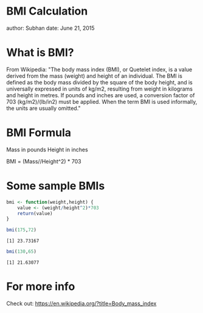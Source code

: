 BMI Calculation
========================================================
author: Subhan
date: June 21, 2015

What is BMI?
========================================================

From Wikipedia: "The body mass index (BMI), or Quetelet index, is a value derived from the mass (weight) and height of an individual. The BMI is defined as the body mass divided by the square of the body height, and is universally expressed in units of kg/m2, resulting from weight in kilograms and height in metres. If pounds and inches are used, a conversion factor of 703 (kg/m2)/(lb/in2) must be applied. When the term BMI is used informally, the units are usually omitted."

BMI Formula
========================================================

Mass in pounds
Height in inches

BMI = (Mass//Height^2) * 703

Some sample BMIs
========================================================


```r
bmi <- function(weight,height) {
    value <- (weight/height^2)*703
    return(value)
}

bmi(175,72)
```

```
[1] 23.73167
```

```r
bmi(130,65)
```

```
[1] 21.63077
```

For more info
========================================================

Check out: https://en.wikipedia.org/?title=Body_mass_index
